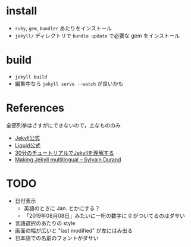 # install
- `ruby`, `gem`, `bundler` あたりをインストール
- `jekyll/` ディレクトリで `bundle update` で必要な gem をインストール

# build
- `jekyll build`
- 編集中なら `jekyll serve --watch` が良いかも

# References
全部列挙はさすがにできないので，主なもののみ

- [Jekyll公式](https://jekyllrb.com/docs/)
- [Liquid公式](https://shopify.github.io/liquid/)
- [30分のチュートリアルでJekyllを理解する](https://melborne.github.io/2012/05/13/first-step-of-jekyll/)
- [Making Jekyll multilingual – Sylvain Durand](https://www.sylvaindurand.org/making-jekyll-multilingual/)

# TODO
- 日付表示
    - 英語のときに Jan. とかにする？
    - 「2019年08月08日」みたいに一桁の数字に 0 がついてるのはダサい
- 言語選択のあたりの style
- 画面の幅が広いと "last modified" が左にはみ出る
- 日本語での名前のフォントがダサい
